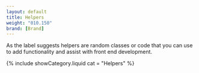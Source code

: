 ```yaml
---
layout: default
title: Helpers
weight: "010.150"
brand: [Brand]
---
```


<div class="row">
	<div class="col-sm-8 col-sm-offset-4 category-head lead">
		As the label suggests helpers are random classes or code that you can use to add functionality and assist with front end development.
	</div>
</div>

{% include showCategory.liquid  cat = "Helpers" %}
